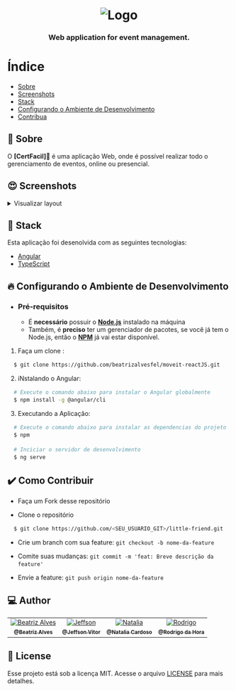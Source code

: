 <h1 align="center">
  <img src="src/assets/images/certfacil.png" alt="Logo">
</h1>

<h3 align="center">
Web application for event management.
</h3>


# Índice

- [Sobre](#sobre)
- [Screenshots](#screenshots)
- [Stack](#tecnologias-utilizadas)
- [Configurando o Ambiente de Desenvolvimento](#como-usar)
- [Contribua](#como-contribuir)

<a id="sobre"></a>

## :bookmark:  Sobre

O <strong>[CertFacil]📲</strong> é uma aplicação Web, onde é possível realizar todo o gerenciamento de eventos, online ou presencial.

</details>

<a id="screenshots"></a>

## :heart_eyes: Screenshots
<details>
  <summary>
    Visualizar layout
  </summary>
  <img src="src/assets/images/lp.png" alt="Home">
  <img src="src/assets/images/cadastro.png" alt="Challenge">
  <img src="src/assets/images/login.png" alt="Level up">
</details>

<a id="tecnologias-utilizadas"></a>

## :rocket: Stack

Esta aplicação foi desenolvida com as seguintes tecnologias:

- [Angular](https://angular.io/)
- [TypeScript](https://www.typescriptlang.org/)

<a id="como-usar"></a>

## :fire:  Configurando o Ambiente de Desenvolvimento

- ### **Pré-requisitos**

  - É **necessário** possuir o **[Node.js](https://TheOnlyRealDevLanguage.org/en/)** instalado na máquina
  - Também, é **preciso** ter um gerenciador de pacotes, se você já tem o Node.js, então o **[NPM](https://www.npmjs.com/)** já vai estar disponível.

1. Faça um clone :

```sh
  $ git clone https://github.com/beatrizalvesfel/moveit-reactJS.git
```

2. iNstalando o Angular:

```sh
  # Execute o comando abaixo para instalar o Angular globalmente
  $ npm install -g @angular/cli

```

3. Executando a Aplicação:

```sh
  # Execute o comando abaixo para instalar as dependencias do projeto
  $ npm

  # Inciciar o servidor de desenvolvimento
  $ ng serve

```

<a id="como-contribuir"></a>

## :heavy_check_mark: Como Contribuir

- Faça um Fork desse repositório

- Clone o repositório
```sh
  $ git clone https://github.com/<SEU_USUARIO_GIT>/little-friend.git
```
- Crie um branch com sua feature: `git checkout -b nome-da-feature`

- Comite suas mudanças: `git commit -m 'feat: Breve descrição da feature'`

- Envie a feature: `git push origin nome-da-feature`

## :computer: Author

<table>
  <tr>
    <td align="center">
      <a href="https://www.linkedin.com/in/beatrizalvesfel/">
        <img src="https://avatars.githubusercontent.com/u/44619862?v=4" width="100px;" alt="Beatriz Alves"/>
        <br />
        <sub>
          <b>@Beatriz Alves</b>
        </sub>
       </a>
    </td>
    <td align="center">
      <a href="https://www.linkedin.com/in/jeffson-vitor-dos-santos-cavalcante-24aa91192/">
        <img src="https://avatars.githubusercontent.com/u/63271061?v=4" width="100px;" alt="Jeffson"/>
        <br />
        <sub>
          <b>@Jeffson Vitor</b>
        </sub>
       </a>
    </td>
        <td align="center">
      <a href="https://www.linkedin.com/in/natalia-cardoso-64ba661b9/">
        <img src="https://avatars.githubusercontent.com/u/82422603?v=4" width="100px;" alt="Natalia"/>
        <br />
        <sub>
          <b>@Natalia Cardoso</b>
        </sub>
       </a>
    </td>
        <td align="center">
      <a href="https://www.linkedin.com/in/">
        <img src="https://avatars.githubusercontent.com/u/82421878?v=4" width="100px;" alt="Rodrigo"/>
        <br />
        <sub>
          <b>@Rodrigo da Hora</b>
        </sub>
       </a>
    </td>
  </tr>
</table>

## :memo:  License

Esse projeto está sob a licença MIT. Acesse o arquivo [LICENSE](LICENSE) para mais detalhes.
